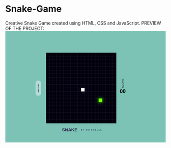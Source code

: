 # Snake-Game
Creative Snake Game created using HTML, CSS and JavaScript.
PREVIEW OF THE PROJECT:
![WEBSITE PREVIEW](snake.png)
